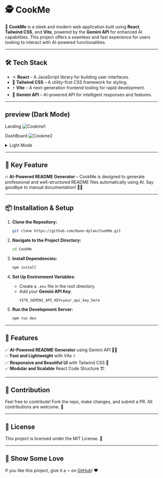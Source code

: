 # 🕵️ CookMe

🚀 **CookMe** is a sleek and modern web application built using **React**, **Tailwind CSS**, and **Vite**, powered by the **Gemini API** for enhanced AI capabilities. This project offers a seamless and fast experience for users looking to interact with AI-powered functionalities.

---

## 🛠️ Tech Stack

- ⚛ **React** – A JavaScript library for building user interfaces.
- 🎨 **Tailwind CSS** – A utility-first CSS framework for styling.
- ⚡ **Vite** – A next-generation frontend tooling for rapid development.
- 🤖 **Gemini API** – AI-powered API for intelligent responses and features.

---
## preview (Dark Mode)
Landing
![Cookme1](https://github.com/user-attachments/assets/9f93e46a-496f-4a27-97ab-3fc8ad72dfbc)



DashBoard
![Cookme2](https://github.com/user-attachments/assets/ebc38ccb-74c7-4978-aa10-b91f500d4191)

<details>
  <summary>Light Mode</summary>
  <table>
     <tr>
      <td style="padding-right: 20px;">
       <img src="https://github.com/user-attachments/assets/360b1e50-7f13-438d-9124-3ef991a32a38" width="500">
         </td>
         <td>
       <img src="https://github.com/user-attachments/assets/25c7f417-58ec-43e1-a796-61ca3686a882" width="500">
       </td>
    </tr>
  </table>
</details>



---

## 🌟 Key Feature

🔥 **AI-Powered README Generator** – CookMe is designed to generate professional and well-structured README files automatically using AI. Say goodbye to manual documentation! 📝🤖

---

## 📦 Installation & Setup

1. **Clone the Repository:**
   ```bash
   git clone https://github.com/Kane-dylan/CookMe.git
   ```

2. **Navigate to the Project Directory:**
   ```bash
   cd CookMe
   ```

3. **Install Dependencies:**
   ```bash
   npm install
   ```

4. **Set Up Environment Variables:**
   - Create a `.env` file in the root directory.
   - Add your **Gemini API Key**:
     ```env
     VITE_GEMINI_API_KEY=your_api_key_here
     ```

5. **Run the Development Server:**
   ```bash
   npm run dev
   ```

---

## 🎯 Features

✅ **AI-Powered README Generator** using Gemini API 📝🤖  
✅ **Fast and Lightweight** with Vite ⚡  
✅ **Responsive and Beautiful UI** with Tailwind CSS 🎨  
✅ **Modular and Scalable** React Code Structure 🏗️  

---

## 🤝 Contribution

Feel free to contribute! Fork the repo, make changes, and submit a PR. All contributions are welcome. 🚀

---

## 📜 License

This project is licensed under the MIT License. 📄

---

## 🌟 Show Some Love

If you like this project, give it a ⭐ on [GitHub](https://github.com/Kane-dylan/CookMe)! ❤️
